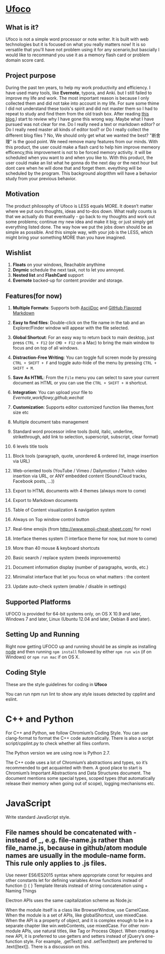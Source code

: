 
# [Ufoco](img/ufoco.png)

## What is it?
 Ufoco is not a simple word processor or note writer. It is built with web technologies but it is focused  on what you really matters now! It is so versatile that you'll have not problem using it for any scenario,but bascially I would like to recommand you use it as a memory flash card or problem domain score card.

##  Project purpose

During the past ten years, to help my work productivity and efficiency.  I have used many tools, like **Evernote**, typora, and Anki. but I still failed to improve my life and work. The most important reason is because I only collected them and did not take into account in my life. For sure some thime I did not understand these tools's spirit  and did not master them so I had to repeat to study and find them from the old trash box. After reading [this blog](https://www.jackkinsella.ie/articles/janki-method),I start to review why I have gone this wrong way. Maybe what I have pursued was not clear for me. Do I really need a text  or markdown editor? or Do I really need master all kinds of editor tool? or Do I really collect the different blog files ? No, We should only get what we wanted the best? "断舍理" is the good point. We need remove many features from our minds. 
With this product, the user could make a flash card to help him improve memeory efficency,this improvement is not to be forced memory activity. it will be scheduled when you want to and when you like to.
With this product, the user could make an list what he gonna do the next day or the next hour but dont care when he will done that and forget them. eveything will be scheduled by the program.
This background alogrithm will have a behavior study from your previous behavior. 

##  Motivation
The product philosophy of Ufoco is LESS equals MORE. It doesn’t matter where we put ours thoughts, ideas and to-dos down. What really counts is that we actually do that eventually - go back to my thoughts and work out some problems; continue my new idea and make it big; or just simply get everything listed done. The way how we put the jobs down should be as simple as possible. And this simple way, with your job is the LESS, which might bring your something MORE than you have imagined.


## Wishlist
1.  **Floats** on your windows, Reachable anythime
2.  **Dnymic** schedule the next task, not to let you annoyed.
3.  **Nested list** and **FlashCard** support 
4.  **Evernote** backed-up for content provider and storage. 


## Features(for now)

1. **Multiple Formats**: Supports both [AsciiDoc](http://www.methods.co.nz/asciidoc/) and [GitHub Flavored Markdown](https://help.github.com/articles/github-flavored-markdown/)

2. **Easy to find files**: Double-click on the file name in the tab and an Explorer/Finder window will appear with the file selected.

3. **Global Shortcut**: For an easy way to return back to main desktop, just press `CTRL + F12` (or `CMD + F12` on a Mac) to bring the main window to focus and on top of all windows.

4. **Distraction-Free Writing**: You can toggle full screen mode by pressing `CTRL + SHIFT + F` and toggle auto-hide of the menu by pressing `CTRL + SHIFT + M`.

5. **Save As HTML**: From the `File` menu you can select to save your current document as HTML or you can use the `CTRL + SHIFT + H` shortcut.

6. **Integration**: You can upload your file to *Evernote*,*workflowy*,*github*,*wechat*

7. **Customization**: Supports editor customized function like themes,font size etc
8. Multiple document tabs management
9. Standard word processor inline tools (bold, italic, underline, strikethrough, add link to selection, superscript, subscript, clear format)
10. 6 levels title tools
11. Block tools (paragraph, quote, unordered & ordered list, image insertion via URL)
12. Web-oriented tools (YouTube / Vimeo / Dailymotion / Twitch video insertion via URL, or ANY embedded content (SoundCloud tracks, Facebook posts, ...))
13. Export to HTML documents with 4 themes (always more to come)
14. Export to Markdown documents
15. Table of Content visualization & navigation system
16. Always on Top window control button
17. Real-time emojis (from http://www.emoji-cheat-sheet.com/ for now)
18. Interface themes system (1 interface theme for now, but more to come)
19. More than 40 mouse & keyboard shortcuts
20. Basic search / replace system (needs improvements)
21. Document information display (number of paragraphs, words, etc.)
22. Minimalist interface that let you focus on what matters : the content
23. Update auto-check system (enable / disable in settings)


## Supported Platforms
UFOCO is provided for 64-bit systems only, on OS X 10.9 and later, Windows 7 and later, Linux (Ubuntu 12.04 and later, Debian 8 and later).

## Setting Up and Running

Right now getting UFOCO up and running should be as simple as installing [node](https://nodejs.org/) and then running `npm install` followed by either `npm run win` (if on Windows) or `npm run mac` if on OS X.

## Coding Style

These are the style guidelines for coding in **Ufoco**

You can run npm run lint to show any style issues detected by cpplint and eslint.

# C++ and Python

For C++ and Python, we follow Chromium’s Coding Style. You can use clang-format to format the C++ code automatically. There is also a script script/cpplint.py to check whether all files conform.

The Python version we are using now is Python 2.7.

The C++ code uses a lot of Chromium’s abstractions and types, so it’s recommended to get acquainted with them. A good place to start is Chromium’s Important Abstractions and Data Structures document. The document mentions some special types, scoped types (that automatically release their memory when going out of scope), logging mechanisms etc.

# JavaScript

Write standard JavaScript style.
## File names should be concatenated with - instead of _, e.g. file-name.js rather than file_name.js, because in github/atom module names are usually in the module-name form. This rule only applies to .js files.
Use newer ES6/ES2015 syntax where appropriate
const for requires and other constants
let for defining variables
Arrow functions instead of function () { }
Template literals instead of string concatenation using +
Naming Things

Electron APIs uses the same capitalization scheme as Node.js:

When the module itself is a class like BrowserWindow, use CamelCase.
When the module is a set of APIs, like globalShortcut, use mixedCase.
When the API is a property of object, and it is complex enough to be in a separate chapter like win.webContents, use mixedCase.
For other non-module APIs, use natural titles, like <webview> Tag or Process Object.
When creating a new API, it is preferred to use getters and setters instead of jQuery’s one-function style. For example, .getText() and .setText(text) are preferred to .text([text]). There is a discussion on this.
